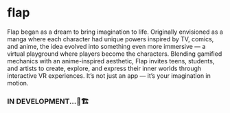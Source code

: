 # flap

Flap began as a dream to bring imagination to life. Originally envisioned as a manga where each character had unique powers inspired by TV, comics, and anime, the idea evolved into something even more immersive — a virtual playground where players become the characters. Blending gamified mechanics with an anime-inspired aesthetic, Flap invites teens, students, and artists to create, explore, and express their inner worlds through interactive VR experiences. It’s not just an app — it’s your imagination in motion.



### IN DEVELOPMENT...🚧🏗️ ###
